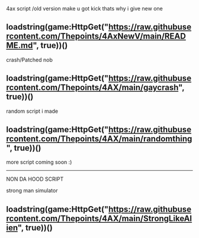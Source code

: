 4ax script /old version make u got kick thats why i give new one

loadstring(game:HttpGet("https://raw.githubusercontent.com/Thepoints/4AxNewV/main/README.md", true))()
----------------------------------------------------------------------------------------------------------------------------------------------
crash/Patched nob

loadstring(game:HttpGet("https://raw.githubusercontent.com/Thepoints/4AX/main/gaycrash", true))()
----------------------------------------------------------------------------------------------------------------------------------------------
random script i made

loadstring(game:HttpGet("https://raw.githubusercontent.com/Thepoints/4AX/main/randomthing", true))()
----------------------------------------------------------------------------------------------------------------------------------------------

more script coming soon :)

----------------------------------------------------------------------------------------------------------------------------------------------
NON DA HOOD SCRIPT

strong man simulator 

loadstring(game:HttpGet("https://raw.githubusercontent.com/Thepoints/4AX/main/StrongLikeAlien", true))()
----------------------------------------------------------------------------------------------------------------------------------------------
